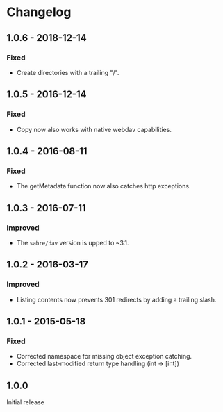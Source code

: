 # Changelog

## 1.0.6 - 2018-12-14

### Fixed

* Create directories with a trailing "/".

## 1.0.5 - 2016-12-14

### Fixed

* Copy now also works with native webdav capabilities.

## 1.0.4 - 2016-08-11

### Fixed

* The getMetadata function now also catches http exceptions.

## 1.0.3 - 2016-07-11

### Improved

* The `sabre/dav` version is upped to ~3.1.

## 1.0.2 - 2016-03-17

### Improved

* Listing contents now prevents 301 redirects by adding a trailing slash.

## 1.0.1 - 2015-05-18

### Fixed

* Corrected namespace for missing object exception catching.
* Corrected last-modified return type handling (int -> [int])


## 1.0.0

Initial release
